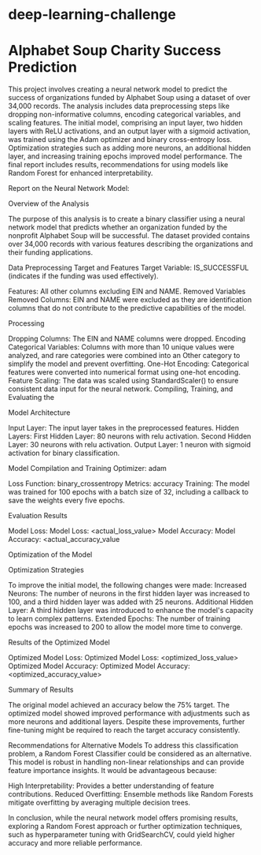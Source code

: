 # deep-learning-challenge
# Alphabet Soup Charity Success Prediction
This project involves creating a neural network model to predict the success of organizations funded by Alphabet Soup using a dataset of over 34,000 records. The analysis includes data preprocessing steps like dropping non-informative columns, encoding categorical variables, and scaling features. The initial model, comprising an input layer, two hidden layers with ReLU activations, and an output layer with a sigmoid activation, was trained using the Adam optimizer and binary cross-entropy loss. Optimization strategies such as adding more neurons, an additional hidden layer, and increasing training epochs improved model performance. The final report includes results, recommendations for using models like Random Forest for enhanced interpretability.


Report on the Neural Network Model:

Overview of the Analysis

The purpose of this analysis is to create a binary classifier using a neural network model that predicts whether an organization funded by the nonprofit Alphabet Soup will be successful. The dataset provided contains over 34,000 records with various features describing the organizations and their funding applications.

Data Preprocessing
Target and Features
Target Variable: IS_SUCCESSFUL (indicates if the funding was used effectively).

Features:
All other columns excluding EIN and NAME.
Removed Variables
Removed Columns: EIN and NAME were excluded as they are identification columns that do not contribute to the predictive capabilities of the model.

Processing 

Dropping Columns: The EIN and NAME columns were dropped.
Encoding Categorical Variables: Columns with more than 10 unique values were analyzed, and rare categories were combined into an Other category to simplify the model and prevent overfitting.
One-Hot Encoding: Categorical features were converted into numerical format using one-hot encoding.
Feature Scaling: The data was scaled using StandardScaler() to ensure consistent data input for the neural network.
Compiling, Training, and Evaluating the 

Model Architecture

Input Layer: The input layer takes in the preprocessed features.
Hidden Layers:
First Hidden Layer: 80 neurons with relu activation.
Second Hidden Layer: 30 neurons with relu activation.
Output Layer: 1 neuron with sigmoid activation for binary classification.

Model Compilation and Training
Optimizer: adam

Loss Function: binary_crossentropy
Metrics: accuracy
Training: The model was trained for 100 epochs with a batch size of 32, including a callback to save the weights every five epochs.

Evaluation Results

Model Loss: Model Loss: <actual_loss_value>
Model Accuracy: Model Accuracy: <actual_accuracy_value
                                  
Optimization of the Model

Optimization Strategies

To improve the initial model, the following changes were made:
Increased Neurons: The number of neurons in the first hidden layer was increased to 100, and a third hidden layer was added with 25 neurons.
Additional Hidden Layer: A third hidden layer was introduced to enhance the model's capacity to learn complex patterns.
Extended Epochs: The number of training epochs was increased to 200 to allow the model more time to converge.

Results of the Optimized Model

Optimized Model Loss: Optimized Model Loss: <optimized_loss_value>
Optimized Model Accuracy: Optimized Model Accuracy: <optimized_accuracy_value>

Summary of Results

The original model achieved an accuracy below the 75% target. The optimized model showed improved performance with adjustments such as more neurons and additional layers. Despite these improvements, further fine-tuning might be required to reach the target accuracy consistently.

Recommendations for Alternative Models
To address this classification problem, a Random Forest Classifier could be considered as an alternative. This model is robust in handling non-linear relationships and can provide feature importance insights. It would be advantageous because:

High Interpretability: Provides a better understanding of feature contributions.
Reduced Overfitting: Ensemble methods like Random Forests mitigate overfitting by averaging multiple decision trees.

In conclusion, while the neural network model offers promising results, exploring a Random Forest approach or further optimization techniques, such as hyperparameter tuning with GridSearchCV, could yield higher accuracy and more reliable performance.


